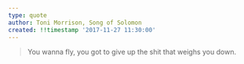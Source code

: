 ```yaml
---
type: quote
author: Toni Morrison, Song of Solomon
created: !!timestamp '2017-11-27 11:30:00'
---
```

> You wanna fly, you got to give up the shit that weighs you down.
